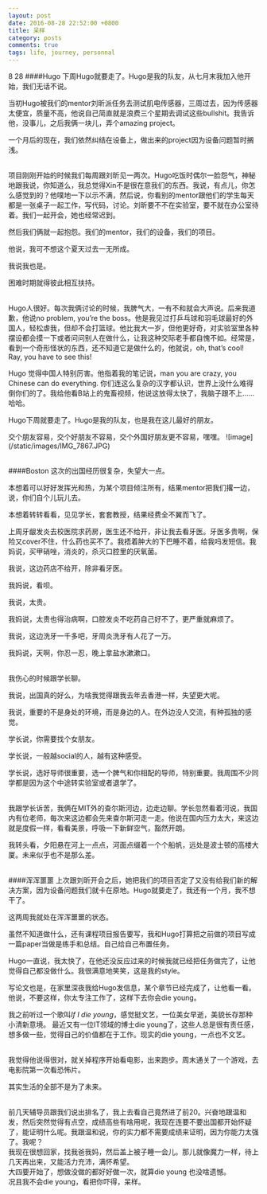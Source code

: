 ```yaml
---
layout: post
date: 2016-08-28 22:52:00 +0800
title: 呆样
category: posts
comments: true
tags: life, journey, personnal
---
```


8 28
####Hugo
下周Hugo就要走了。Hugo是我的队友，从七月末我加入他开始，我们无话不说。

当初Hugo被我们的mentor刘昕派任务去测试肌电传感器，三周过去，因为传感器太便宜，质量不高，他说自己简直就是浪费三个星期去调试这些bullshit。我告诉他，没事儿，之后我俩一块儿，弄个amazing project。

一个月后的现在，我们依然纠结在设备上，做出来的project因为设备问题暂时搁浅。

<br/>
项目刚刚开始的时候我们每周跟刘昕见一两次。Hugo吃饭时偶尔一脸怨气，神秘地跟我说，你知道么，我总觉得Xin不是很在意我们的东西。我说，有点儿，你怎么感觉到的？他噗地一下以示不满，然后说，你看别的mentor跟他们的学生每天都是一张桌子一起工作，写代码，讨论。刘昕要不不在实验室，要不就在办公室待着。我们一起开会，她也经常迟到。

然后我们俩就一起抱怨。我们的mentor，我们的设备，我们的项目。

他说，我可不想这个夏天过去一无所成。

我说我也是。

困难时期就得彼此相互扶持。

<br/>
Hugo人很好。每次我俩讨论的时候，我脾气大，一有不和就会大声说。后来我道歉，他说no problem, you’re the boss。他是我见过打乒乓球和羽毛球最好的外国人，轻松虐我，但却不会打篮球。他比我大一岁，但他更好奇，对实验室里各种摆设都会摸一下或者问问别人在做什么，让我这种交际老手都自愧不如。经常是，看到一个奇形怪状的东西，还不知道它是做什么的，他就说，oh, that’s cool! Ray, you have to see this!

Hugo 觉得中国人特别厉害。他指着我的笔记说，man you are crazy, you Chinese can do everything. 你们连这么复杂的汉字都认识，世界上没什么难得倒你们的了。我给他看B站上的鬼畜视频，他说这放得太快了，我脑子跟不上……哈哈。

Hugo下周就要走了。Hugo是我的队友，也是我在这儿最好的朋友。

交个朋友容易，交个好朋友不容易，交个外国好朋友更不容易，嘿嘿。
![image]
(/static/images/IMG_7867.JPG)

<br/>
####Boston
这次的出国经历很复杂，失望大一点。

本想着可以好好发挥光和热，为某个项目倾注所有，结果mentor把我们撂一边，说，你们自个儿玩儿去。

本想着转转看看，见见学长，套套教授，结果经费全不翼而飞了。

上周牙龈发炎去校医院求药房，医生还不给开，非让我去看牙医。牙医多贵啊，保险又cover不住，什么药也买不了。我捂着肿大的下巴睡不着，给我吗发短信。我妈说，买甲硝唑，消炎的，杀灭口腔里的厌氧菌。

我说，这边药店不给开，除非看牙医。

我妈说，看呗。

我说，太贵。

我妈说，太贵也得治病啊，口腔发炎不吃药自己好不了，更严重就麻烦了。

我说，这边洗牙一千多吧，牙周炎洗牙有人花了一万。

我妈说，天啊，你忍一忍，晚上拿盐水漱漱口。

<br/>
我伤心的时候跟学长聊。

我说，出国真的好么，为啥我觉得跟我去年去香港一样，失望更大呢。

我说，重要的不是身处的环境，而是身边的人。在外边没人交流，有种孤独的感觉。

学长说，你需要找个女朋友。

学长说，一般越social的人，越有这种感受。

学长说，选好导师很重要，选一个脾气和你相配的导师，特别重要。我周围不少同学都是因为这个中途转实验室或者退学了。

<br/>
我跟学长诉苦，我俩在MIT外的查尔斯河边，边走边聊。学长忽然看着河说，我国内有位老师，每次来这边都会先来查尔斯河走一走。他说在国内压力太大，来这边就是度假一样，看看美景，呼吸一下新鲜空气，豁然开朗。

我转头看，夕阳悬在河上一点点，河面点缀着一个个船帆，远处是波士顿的高楼大厦。未来似乎也不是那么差。

<br/>
####浑浑噩噩
上次跟刘昕开会之后，她把我们的项目否定了又没有给我们新的解决方案，因为设备问题我们就卡在原地。Hugo就要走了，我还有一个月，我不想干了。

这两周我就处在浑浑噩噩的状态。

虽然不知道做什么，还有课程项目报告要写，我和Hugo打算把之前做的项目写成一篇paper当做是练手和总结。自己给自己布置任务。

Hugo一直说，我太快了，在他还没反应过来的时候我就已经把任务做完了，让他觉得自己都没做什么。我很满意地笑笑，这是我的style。

写论文也是，在家里深夜我给Hugo发信息，某个章节已经完成了，让他看一看。他说，不要这样，你太专注工作了，这样下去你会die young。

我之前听过一个歌叫<i>If I die young</i>，感觉挺文艺，一位美女早逝，美貌长存那种小清新意境。
最近又有一位IT领域的博士die young了，这些人总是很有责任感，想多做一些，觉得自己的价值都在于工作。现实的die young，一点也不文艺。

<br/>
我觉得他说得很对，就关掉程序开始看电影，出来跑步。周末通关了一个游戏，去电影院第一次看恐怖片。

其实生活的全部不是为了未来。

<br/>
前几天辅导员跟我们说出排名了，我上去看自己竟然进了前20。兴奋地跟温和发，然后突然觉得有点空，成绩高些有啥用呢，我现在连要不要出国都开始怀疑了，能证明什么呢。我跟温和说，你的实力都不需要成绩来证明，因为你能力太强了。我呢？

<br/>
我现在很想回家，找我爸我妈，然后盖上被子睡一会儿。那儿就像魔力一样，待上几天再出来，又能活力充沛，满怀希望。

<br/>
大四要开始了，想做没做的都好好做一次，就算die young 也没啥遗憾。

<br/>
况且我不会die young，看把你吓得，呆样。
